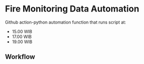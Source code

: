# Fire Monitoring Data Automation

Github action-python automation function that runs script at:
- 15.00 WIB
- 17.00 WIB
- 19.00 WIB


## Workflow

